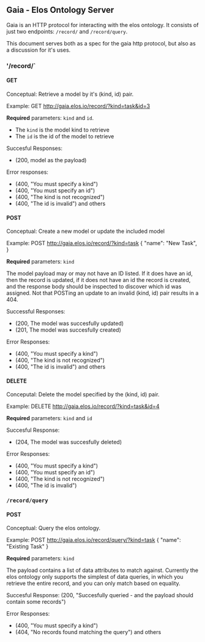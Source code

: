 Gaia - Elos Ontology Server
---------------------------

Gaia is an HTTP protocol for interacting with the elos ontology. It consists of just two endpoints: `/record/` and `/record/query`.

This document serves both as a spec for the gaia http protocol, but also as a discussion for it's uses.

### '/record/`

#### GET

Conceptual: Retrieve a model by it's (kind, id) pair.

Example: GET http://gaia.elos.io/record/?kind=task&id=3


**Required** parameters: `kind` and `id`.

 * The `kind` is the model kind to retrieve
 * The `id` is the id of the model to retrieve

Succesful Responses:
 * (200, model as the payload)


Error responses:
 * (400, "You must specify a kind")
 * (400, "You must specify an id")
 * (400, "The kind is not recognized")
 * (400, "The id is invalid")
 and others

#### POST

Conceptual: Create a new model or update the included model

Example: POST http://gaia.elos.io/record/?kind=task
            {
                "name": "New Task",
            }

**Required** parameters: `kind`

The model payload may or may not have an ID listed. If it does have an id, then the record is updated, if it does not have an id the record is created, and the response body should be inspected to discover which id was assigned. Not that POSTing an update to an invalid (kind, id) pair results in a 404.

Successful Responses:
 * (200, The model was succesfully updated)
 * (201, The model was succesfully created)

Error Responses:
 * (400, "You must specify a kind")
 * (400, "The kind is not recognized")
 * (400, "The id is invalid")
 and others

#### DELETE

Conceputal: Delete the model specified by the (kind, id) pair.

Example: DELETE http://gaia.elos.io/record/?kind=task&id=4

**Required** parameters: `kind` and `id`

Succesful Response:
 * (204, The model was succesfully deleted)

Error Responses:
 * (400, "You must specify a kind")
 * (400, "You must specify an id")
 * (400, "The kind is not recognized")
 * (400, "The id is invalid")

### `/record/query`

#### POST

Conceptual: Query the elos ontology.

Example: POST http://gaia.elos.io/record/query/?kind=task
            {
                "name": "Existing Task"
            }

**Required** parameters: `kind`

The payload contains a list of data attributes to match against. Currently the elos ontology only supports the simplest of data queries, in which you retrieve the entire record, and you can only match based on equality.

Succesful Response:
    (200, "Succesfully queried - and the payload should contain some records")

Error Responses:
 * (400, "You must specify a kind")
 * (404, "No records found matching the query")
 and others


